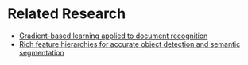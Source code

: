 Related Research
================

 - [Gradient-based learning applied to document recognition](https://ieeexplore.ieee.org/document/726791)
 - [Rich feature hierarchies for accurate object detection and semantic segmentation](https://arxiv.org/abs/1311.2524)
